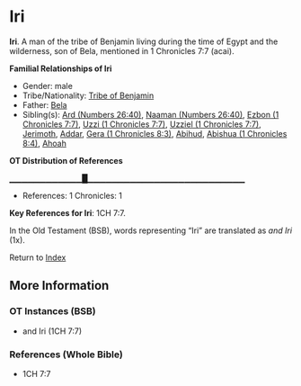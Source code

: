 # Iri
**Iri**. 
A man of the tribe of Benjamin living during the time of Egypt and the wilderness, son of Bela, mentioned in 1 Chronicles 7:7 (acai). 




**Familial Relationships of Iri**


* Gender: male
* Tribe/Nationality: [Tribe of Benjamin](../../../groups/md/acai/Benjamin.md)
* Father: [Bela](Bela.md)
* Sibling(s): [Ard (Numbers 26:40)](Ard.2.md), [Naaman (Numbers 26:40)](Naaman.2.md), [Ezbon (1 Chronicles 7:7)](Ezbon.2.md), [Uzzi (1 Chronicles 7:7)](Uzzi.3.md), [Uzziel (1 Chronicles 7:7)](Uzziel.3.md), [Jerimoth](Jerimoth.md), [Addar](Addar.md), [Gera (1 Chronicles 8:3)](Gera.3.md), [Abihud](Abihud.md), [Abishua (1 Chronicles 8:4)](Abishua.2.md), [Ahoah](Ahoah.md)


**OT Distribution of References**

▁▁▁▁▁▁▁▁▁▁▁▁█▁▁▁▁▁▁▁▁▁▁▁▁▁▁▁▁▁▁▁▁▁▁▁▁▁▁
* References: 1 Chronicles: 1



**Key References for Iri**: 
1CH 7:7. 


In the Old Testament (BSB), words representing “Iri” are translated as 
*and Iri* (1x). 




Return to [Index](00-Index.md)

## More Information

### OT Instances (BSB)

* and Iri (1CH 7:7)



### References (Whole Bible)

* 1CH 7:7



